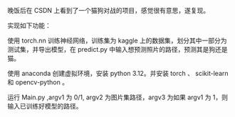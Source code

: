 晚饭后在 CSDN 上看到了一个猫狗对战的项目，感觉很有意思，遂复现。

实现如下功能：

使用 torch.nn 训练神经网络，训练集为 kaggle 上的数据集，划分其中一部分为测试集，并导出模型，在 predict.py 中输入想预测照片的路径，预测其是狗还是猫。

使用 anaconda 创建虚拟环境，安装 python 3.12。并安装 torch 、 scikit-learn 和 opencv-python 。

运行 Main.py ,argv1 为 0/1, argv2 为图片集路径，argv3 为如果 argv1 为 1，则输入已训练好模型的路径。
